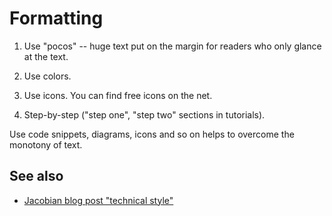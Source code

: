 Formatting
==========

1. Use "pocos" -- huge text put on the margin for readers who only glance at
   the text.

2. Use colors.

3. Use icons. You can find free icons on the net.

4. Step-by-step ("step one", "step two" sections in tutorials).

Use code snippets, diagrams, icons and so on helps to overcome the monotony of
text.

See also
--------

- [Jacobian blog post "technical
  style"](http://jacobian.org/writing/technical-style/#markup)
